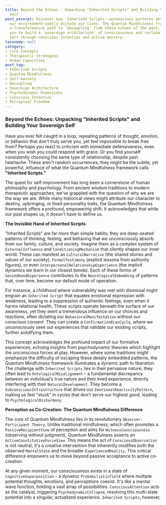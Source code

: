```yaml
---
title: Beyond the Echoes - Unpacking "Inherited Scripts" and Building Your Sovereign
  Self
post_excerpt: Discover how 'Inherited Scripts'—unconscious patterns absorbed from
  our environment—subtly dictate our lives. The Quantum Mindfulness framework offers
  a transformative path to 'decoupling' from these echoes of the past, empowering
  you to build a 'sovereign architecture' of consciousness and reclaim your authentic
  self through conscious intention and active mastery.
taxonomy: null
category:
- Core Concepts
- Therapeutic Strategies
- Human Capacities
post_tag:
- Inherited Scripts
- Quantum Mindfulness
- Self-mastery
- Decoupling
- Sovereign Architecture
- Psychodynamic Dimensions
- Conscious Intention
- Perceptual Freedom
---
```

### Beyond the Echoes: Unpacking "Inherited Scripts" and Building Your Sovereign Self

Have you ever felt caught in a loop, repeating patterns of thought, emotion, or behavior that don't truly serve you, yet feel impossible to break free from? Perhaps you react to criticism with immediate defensiveness, even when you wish you could respond with grace. Or you find yourself consistently choosing the same type of relationship, despite past heartache. These aren't random occurrences; they might be the subtle, yet powerful, influence of what the Quantum Mindfulness framework calls **"Inherited Scripts."**

The quest for self-improvement has long been a cornerstone of human philosophy and psychology. From ancient wisdom traditions to modern therapeutic approaches, we’ve grappled with the question of why we are the way we are. While many historical views might attribute our character to destiny, upbringing, or fixed personality traits, the Quantum Mindfulness framework offers a profound, empowering shift. It acknowledges that while our past shapes us, it doesn't have to define us.

**The Invisible Hand of Inherited Scripts**

"Inherited Scripts" are far more than simple habits; they are deep-seated patterns of thinking, feeling, and behaving that we unconsciously absorb from our family, culture, and society. Imagine them as a complex system of `ExternalInfluence` and `ConditioningMechanism` that silently shapes our inner world. These can manifest as `CulturalNarrative` (the shared stories and values of our society), `FormalTestimony` (explicit lessons from authority figures), or even `InterpersonalRelationshipExperience` (the implicit dynamics we learn in our closest bonds). Each of these forms of `SecondhandExperience` contributes to the `NeurologicalEmbedding` of patterns that, over time, become our default mode of operation.

For instance, a childhood where vulnerability was met with dismissal might engrain an `Inherited Script` that equates emotional expression with weakness, leading to a suppression of authentic feelings, even when it harms relational health. These scripts operate beneath the surface of our awareness, yet they exert a tremendous influence on our choices and reactions, often dictating our `BehavioralManifestation` without our conscious consent. They can create a `ConfirmationBiasCycle`, where we unconsciously seek out experiences that validate our existing scripts, further solidifying them.

This concept acknowledges the profound impact of our formative experiences, echoing insights from psychodynamic theories which highlight the unconscious forces at play. However, where some traditions might emphasize the difficulty of escaping these deeply embedded patterns, the Quantum Mindfulness framework illuminates a dynamic path to liberation. The challenge with `Inherited Scripts` lies in their pervasive nature; they often lead to `OntologicalMisalignment` – a fundamental discrepancy between an individual's true nature and their lived experience, directly interfering with their `NaturalDevelopment`. They become a `SubconsciousInfrastructure` that drives our `EmotionalReactivityPattern`, making us feel "stuck" in cycles that don't serve our highest good, leading to `PsychologicalDisharmony`.

**Perception as Co-Creation: The Quantum Mindfulness Difference**

The core of Quantum Mindfulness lies in its revolutionary `Observer-Participant Theory`. Unlike traditional mindfulness, which often promotes a `PassiveRecipientView` of perception and aims for `WitnessConsciousness` (observing without judgment), Quantum Mindfulness asserts an `ActiveConstitutiveForceView`. This means the act of `ConsciousObservation` is not neutral; it's a creative intervention that inherently modifies both the observed `MentalState` and the broader `ExperiencedReality`. This critical difference empowers us to move beyond passive acceptance to active co-creation.

At any given moment, our consciousness exists in a state of `CognitiveSuperposition` – a dynamic `ProbabilisticField` where multiple potential thoughts, emotions, and perceptions coexist. It's like a mental wave function, holding a vast array of possibilities. `ConsciousAttention` acts as the catalyst, triggering `PsychodynamicCollapse`, resolving this multi-state potential into a singular, actualized experience. `Inherited Scripts`, however,